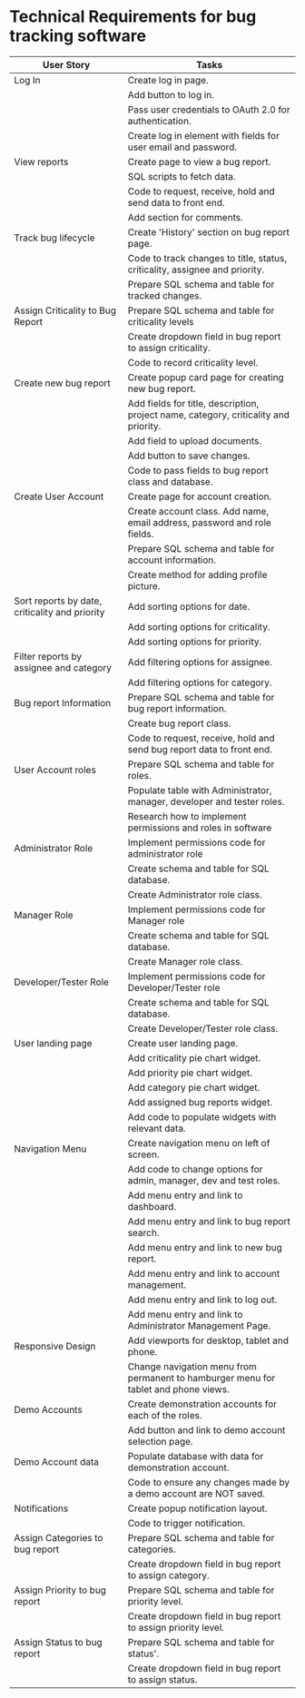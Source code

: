 # **Technical Requirements for bug tracking software**

| User Story | Tasks |
| --- | --- |
| Log In | Create log in page. |
| | Add button to log in. |
| | Pass user credentials to OAuth 2.0 for authentication. |
| | Create log in element with fields for user email and password. |
| View reports | Create page to view a bug report. |
| | SQL scripts to fetch data. |
| | Code to request, receive, hold and send data to front end. |
| | Add section for comments. |
| Track bug lifecycle | Create 'History' section on bug report page. |
| | Code to track changes to title, status, criticality, assignee and priority. |
| | Prepare SQL schema and table for tracked changes. |
| Assign Criticality to Bug Report | Prepare SQL schema and table for criticality levels |
| | Create dropdown field in bug report to assign criticality. |
| | Code to record criticality level. |
| Create new bug report | Create popup card page for creating new bug report. |
| | Add fields for title, description, project name, category, criticality and priority. |
| | Add field to upload documents. |
| | Add button to save changes. |
| | Code to pass fields to bug report class and database. |
| Create User Account | Create page for account creation. |
| | Create account class. Add name, email address, password and role fields. |
| | Prepare SQL schema and table for account information. |
| | Create method for adding profile picture. |
| Sort reports by date, criticality and priority | Add sorting options for date. |
| | Add sorting options for criticality. |
| | Add sorting options for priority. |
| Filter reports by assignee and category | Add filtering options for assignee. |
| | Add filtering options for category. |
| Bug report Information | Prepare SQL schema and table for bug report information. |
| | Create bug report class. |
| | Code to request, receive, hold and send bug report data to front end. |
| User Account roles | Prepare SQL schema and table for roles. |
| | Populate table with Administrator, manager, developer and tester roles. |
| | Research how to implement permissions and roles in software |
| Administrator Role | Implement permissions code for administrator role |
| | Create schema and table for SQL database. |
| | Create Administrator role class. |
| Manager Role | Implement permissions code for Manager role |
| | Create schema and table for SQL database. |
| | Create Manager role class. |
| Developer/Tester Role | Implement permissions code for Developer/Tester role |
| | Create schema and table for SQL database. |
| | Create Developer/Tester role class. |
| User landing page | Create user landing page. |
| | Add criticality pie chart widget. |
| | Add priority pie chart widget. |
| | Add category pie chart widget. |
| | Add assigned bug reports widget. |
| | Add code to populate widgets with relevant data. |
| Navigation Menu | Create navigation menu on left of screen. |
| | Add code to change options for admin, manager, dev and test roles. |
| | Add menu entry and link to dashboard. |
| | Add menu entry and link to bug report search. |
| | Add menu entry and link to new bug report. |
| | Add menu entry and link to account management. |
| | Add menu entry and link to log out. |
| | Add menu entry and link to Administrator Management Page. |
| Responsive Design | Add viewports for desktop, tablet and phone. |
| | Change navigation menu from permanent to hamburger menu for tablet and phone views. |
| Demo Accounts | Create demonstration accounts for each of the roles. |
| | Add button and link to demo account selection page. |
| Demo Account data | Populate database with data for demonstration account. |
| | Code to ensure any changes made by a demo account are NOT saved. |
| Notifications | Create popup notification layout. |
| | Code to trigger notification. |
| Assign Categories to bug report | Prepare SQL schema and table for categories. |
| | Create dropdown field in bug report to assign category. |
| Assign Priority to bug report | Prepare SQL schema and table for priority level. |
| | Create dropdown field in bug report to assign priority level. |
| Assign Status to bug report | Prepare SQL schema and table for status'. |
| | Create dropdown field in bug report to assign status. |
